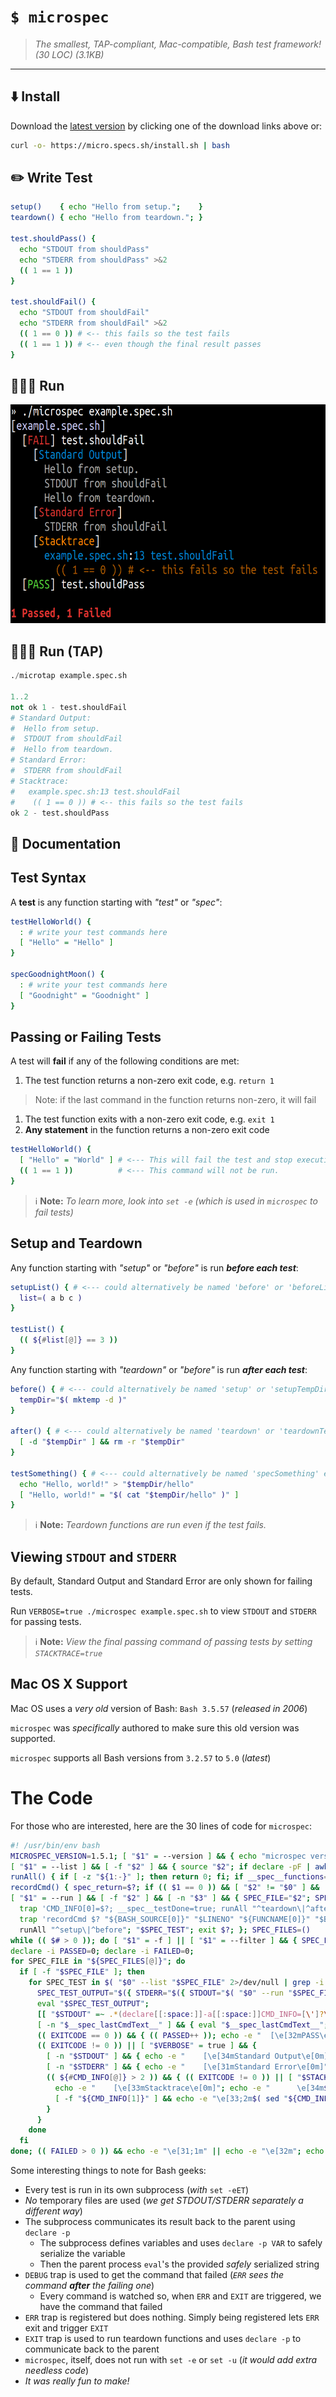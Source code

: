 # `$ microspec`

> _The smallest, TAP-compliant, Mac-compatible, Bash test framework! (30 LOC) (3.1KB)_

---

## ⬇️ Install

Download the [latest version](https://github.com/specs-sh/microspec/archive/v1.5.1.tar.gz) by clicking one of the download links above or:

```sh
curl -o- https://micro.specs.sh/install.sh | bash
```

## ✏️ Write Test

```sh
setup()    { echo "Hello from setup.";    }
teardown() { echo "Hello from teardown."; }

test.shouldPass() {
  echo "STDOUT from shouldPass"
  echo "STDERR from shouldPass" >&2
  (( 1 == 1 ))
}

test.shouldFail() {
  echo "STDOUT from shouldFail"
  echo "STDERR from shouldFail" >&2
  (( 1 == 0 )) # <-- this fails so the test fails
  (( 1 == 1 )) # <-- even though the final result passes
}

```

## 🏃🏿‍♀️ Run

<img src="docs/assets/images/screenshot_microspec_dark.png" height=350 />

## 🏃🏿‍♀️ Run (TAP)

```python
./microtap example.spec.sh

1..2
not ok 1 - test.shouldFail
# Standard Output:
#  Hello from setup.
#  STDOUT from shouldFail
#  Hello from teardown.
# Standard Error:
#  STDERR from shouldFail
# Stacktrace:
#   example.spec.sh:13 test.shouldFail
#    (( 1 == 0 )) # <-- this fails so the test fails
ok 2 - test.shouldPass
```

## 📖 Documentation

## Test Syntax

A **test** is any function starting with _"test"_ or _"spec"_:

```sh
testHelloWorld() {
  : # write your test commands here
  [ "Hello" = "Hello" ]
}

specGoodnightMoon() {
  : # write your test commands here
  [ "Goodnight" = "Goodnight" ]
}
```

## Passing or Failing Tests

A test will **fail** if any of the following conditions are met:

1. The test function returns a non-zero exit code, e.g. `return 1`
  > Note: if the last command in the function returns non-zero, it will fail
1. The test function exits with a non-zero exit code, e.g. `exit 1`
1. **Any statement** in the function returns a non-zero exit code

```sh
testHelloWorld() {
  [ "Hello" = "World" ] # <--- This will fail the test and stop execution.
  (( 1 == 1 ))          # <--- This command will not be run.
}
```

> ℹ️ **Note:** _To learn more, look into `set -e` (which is used in `microspec` to fail tests)_

## Setup and Teardown

Any function starting with _"setup"_ or _"before"_ is run **_before each test_**:

```sh
setupList() { # <--- could alternatively be named 'before' or 'beforeList' etc
  list=( a b c )
}

testList() {
  (( ${#list[@]} == 3 ))
}
```

Any function starting with _"teardown"_ or _"before"_ is run **_after each test_**:

```sh
before() { # <--- could alternatively be named 'setup' or 'setupTempDir' etc
  tempDir="$( mktemp -d )"
}

after() { # <--- could alternatively be named 'teardown' or 'teardownTempDir' etc
  [ -d "$tempDir" ] && rm -r "$tempDir"
}

testSomething() { # <--- could alternatively be named 'specSomething' etc
  echo "Hello, world!" > "$tempDir/hello"
  [ "Hello, world!" = "$( cat "$tempDir/hello" )" ]  
}
```

> ℹ️ **Note:** _Teardown functions are run even if the test fails._

## Viewing `STDOUT` and `STDERR`

By default, Standard Output and Standard Error are only shown for failing tests.

Run `VERBOSE=true ./microspec example.spec.sh` to view `STDOUT` and `STDERR` for passing tests.

> ℹ️ **Note:** _View the final passing command of passing tests by setting `STACKTRACE=true`_

## <i class="fab fa-apple"></i> Mac OS X Support

Mac OS uses a _very old_ version of Bash: `Bash 3.5.57` (_released in 2006_)

`microspec` was _specifically_ authored to make sure this old version was supported.

`microspec` supports all Bash versions from `3.2.57` to `5.0` (_latest_)

# <i class="fad fa-search-plus"></i> The Code

For those who are interested, here are the 30 lines of code for `microspec`:

```sh
#! /usr/bin/env bash
MICROSPEC_VERSION=1.5.1; [ "$1" = --version ] && { echo "microspec version $MICROSPEC_VERSION"; exit 0; }
[ "$1" = --list ] && [ -f "$2" ] && { source "$2"; if declare -pF | awk '{print $3}' | grep -i '^test\|^spec' 2>/dev/null; then exit 0; else exit $?; fi; }
runAll() { if [ -z "${1:-}" ]; then return 0; fi; if __spec__functions="$( declare -pF | awk '{print $3}' | grep -i "$1" 2>/dev/null )"; then for __spec__fn in $__spec__functions; do $__spec__fn; done; fi; }
recordCmd() { spec_return=$?; if (( $1 == 0 )) && [ "$2" != "$0" ] && [ "$4" = "$SPEC_TEST" ] && [ -z "$__spec__testDone" ]; then CMD_INFO=("${@:1}"); fi; if [ "$5" = "${CMD_INFO[4]}" ]; then return $spec_return; else return 0; fi; }
[ "$1" = --run ] && [ -f "$2" ] && [ -n "$3" ] && { SPEC_FILE="$2"; SPEC_TEST="$3"; shift 3; source "$SPEC_FILE"; set -eET; trap : ERR
  trap 'CMD_INFO[0]=$?; __spec__testDone=true; runAll "^teardown\|^after"; declare -p CMD_INFO' EXIT
  trap 'recordCmd $? "${BASH_SOURCE[0]}" "$LINENO" "${FUNCNAME[0]}" "$BASH_COMMAND";' DEBUG; 
  runAll "^setup\|^before"; "$SPEC_TEST"; exit $?; }; SPEC_FILES=()
while (( $# > 0 )); do [ "$1" = -f ] || [ "$1" = --filter ] && { SPEC_FILTER="$2"; shift 2; continue; } || { SPEC_FILES+=("$1"); shift; }; done
declare -i PASSED=0; declare -i FAILED=0;
for SPEC_FILE in "${SPEC_FILES[@]}"; do
  if [ -f "$SPEC_FILE" ]; then
    for SPEC_TEST in $( "$0" --list "$SPEC_FILE" 2>/dev/null | grep -i "${SPEC_FILTER:-.}" ); do
      SPEC_TEST_OUTPUT="$({ STDERR="$({ STDOUT="$( "$0" --run "$SPEC_FILE" "$SPEC_TEST" )"; } 2>&1; declare -i EXITCODE=$?; declare -p STDOUT >&2; declare -p EXITCODE >&2; exit $EXITCODE;)"; declare -p STDERR; exit 0; } 2>&1 )"
      eval "$SPEC_TEST_OUTPUT";
      [[ "$STDOUT" =~ .*(declare[[:space:]]-a[[:space:]]CMD_INFO=[\']?\(.*)$ ]] && __spec_lastCmdText__="${BASH_REMATCH[1]}"
      [ -n "$__spec_lastCmdText__" ] && { eval "$__spec_lastCmdText__"; STDOUT="${STDOUT%"$__spec_lastCmdText__"}"; STDOUT="${STDOUT%$'\n'}"; }
      (( EXITCODE == 0 )) && { (( PASSED++ )); echo -e "  [\e[32mPASS\e[0m] $SPEC_TEST"; } || { (( FAILED++ )); echo -e "  [\e[31mFAIL\e[0m] $SPEC_TEST"; }
      (( EXITCODE != 0 )) || [ "$VERBOSE" = true ] && {
        [ -n "$STDOUT" ] && { echo -e "    [\e[34mStandard Output\e[0m]"; echo -e "\e[39;2m$( echo -e "$STDOUT" | sed 's/^/      /' )\e[0m"; }
        [ -n "$STDERR" ] && { echo -e "    [\e[31mStandard Error\e[0m]"; echo -e "\e[39;2m$( echo -e "$STDERR" | sed 's/^/      /' )\e[0m"; }
        (( ${#CMD_INFO[@]} > 2 )) && { (( EXITCODE != 0 )) || [ "$STACKTRACE" = true ]; } && {
          echo -e "    [\e[33mStacktrace\e[0m]"; echo -e "      \e[34m${CMD_INFO[1]}\e[0m:\e[34m${CMD_INFO[2]} ${CMD_INFO[3]}";
          [ -f "${CMD_INFO[1]}" ] && echo -e "\e[33;2m$( sed "${CMD_INFO[2]}q;d" "${CMD_INFO[1]}" | sed "s/^ *//g" | sed "s/^/        /" )\e[0m";
        }
      }
    done
  fi
done; (( FAILED > 0 )) && echo -e "\e[31;1m" || echo -e "\e[32m"; echo -e "$PASSED Passed, $FAILED Failed"; printf '\e[0m%s' ''; (( FAILED > 0 )) && exit 1 || exit 0
```

Some interesting things to note for Bash geeks:

- Every test is run in its own subprocess (_with_ `set -eET`)
- _No_ temporary files are used (_we get STDOUT/STDERR separately a different way_)
- The subprocess communicates its result back to the parent using `declare -p`
  - The subprocess defines variables and uses `declare -p VAR` to safely serialize the variable
  - Then the parent process `eval`'s the provided _safely_ serialized string
- `DEBUG` trap is used to get the command that failed (_`ERR` sees the command **after** the failing one_)
  - Every command is watched so, when `ERR` and `EXIT` are triggered, we have the command that failed 
- `ERR` trap is registered but does nothing. Simply being registered lets `ERR` exit and trigger `EXIT`
- `EXIT` trap is used to run teardown functions and uses `declare -p` to communicate back to the parent
- `microspec`, itself, does not run with `set -e` or `set -u` (_it would add extra needless code_)
- _It was really fun to make!_
